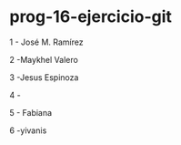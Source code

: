 # prog-16-ejercicio-git

1 - José M. Ramírez

2 -Maykhel Valero

3 -Jesus Espinoza

4 -

5 - Fabiana

6 -yivanis

